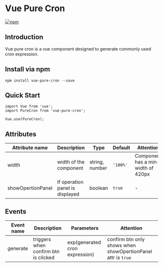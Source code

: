 # Vue Pure Cron

[![npm](https://img.shields.io/npm/v/vue-pure-cron.svg)](https://www.npmjs.com/package/vue-pure-cron)

## Introduction
Vue pure cron is a vue component designed to generate commonly used cron expression.

## Install via npm
```
npm install vue-pure-cron --save
```

## Quick Start
```
import Vue from 'vue';
import PureCron from 'vue-pure-cron';

Vue.use(PureCron);
```

## Attributes
| Attribute name |Description|Type|Default|Attention
|-|-|-|-|-|
|width|width of the component|string, number|`'100%'`|Component has a min-width of 420px|
|showOpertionPanel|If operation panel is displayed|boolean|`true`|-|

## Events
| Event name|Description| Parameters|Attention
|-|-|-|-|
|generate|triggers when confirm btn is clicked|exp(generated cron expression)|confirm btn only shows when showOpertionPanel attr is `true`|
